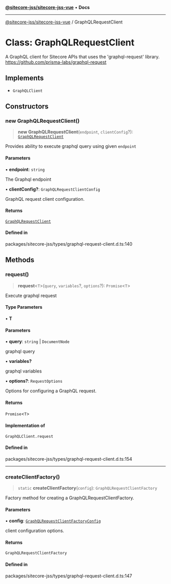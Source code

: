 [**@sitecore-jss/sitecore-jss-vue**](../README.md) • **Docs**

***

[@sitecore-jss/sitecore-jss-vue](../README.md) / GraphQLRequestClient

# Class: GraphQLRequestClient

A GraphQL client for Sitecore APIs that uses the 'graphql-request' library.
https://github.com/prisma-labs/graphql-request

## Implements

- `GraphQLClient`

## Constructors

### new GraphQLRequestClient()

> **new GraphQLRequestClient**(`endpoint`, `clientConfig`?): [`GraphQLRequestClient`](GraphQLRequestClient.md)

Provides ability to execute graphql query using given `endpoint`

#### Parameters

• **endpoint**: `string`

The Graphql endpoint

• **clientConfig?**: `GraphQLRequestClientConfig`

GraphQL request client configuration.

#### Returns

[`GraphQLRequestClient`](GraphQLRequestClient.md)

#### Defined in

packages/sitecore-jss/types/graphql-request-client.d.ts:140

## Methods

### request()

> **request**\<`T`\>(`query`, `variables`?, `options`?): `Promise`\<`T`\>

Execute graphql request

#### Type Parameters

• **T**

#### Parameters

• **query**: `string` \| `DocumentNode`

graphql query

• **variables?**

graphql variables

• **options?**: `RequestOptions`

Options for configuring a GraphQL request.

#### Returns

`Promise`\<`T`\>

#### Implementation of

`GraphQLClient.request`

#### Defined in

packages/sitecore-jss/types/graphql-request-client.d.ts:154

***

### createClientFactory()

> `static` **createClientFactory**(`config`): `GraphQLRequestClientFactory`

Factory method for creating a GraphQLRequestClientFactory.

#### Parameters

• **config**: [`GraphQLRequestClientFactoryConfig`](../type-aliases/GraphQLRequestClientFactoryConfig.md)

client configuration options.

#### Returns

`GraphQLRequestClientFactory`

#### Defined in

packages/sitecore-jss/types/graphql-request-client.d.ts:147
